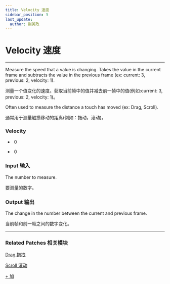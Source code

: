 ```yaml
---
title: Velocity 速度
sidebar_position: 5
last_update:
  author: 蒯美政
---
```


# Velocity 速度

---

Measure the speed that a value is changing. Takes the value in the current frame and subtracts the value in the previous frame (ex: current: 3, previous: 2, velocity: 1).

测量一个值变化的速度。获取当前帧中的值并减去前一帧中的值(例如:current: 3, previous: 2, velocity: 1)。

Often used to measure the distance a touch has moved (ex: Drag, Scroll).

通常用于测量触摸移动的距离(例如：拖动，滚动)。

<div className="patch-container">
    <div className="patch processor">
        <h3>Velocity</h3>
        <ul className="inputs">
            <li>&nbsp;<span>0</span></li>
        </ul>
        <ul className="outputs">
            <li>&nbsp;<span>0</span></li>
        </ul>
    </div>
</div>

### Input 输入

The number to measure.

要测量的数字。

### Output 输出

The change in the number between the current and previous frame.

当前帧和前一帧之间的数字变化。

---

### Related Patches 相关模块

[Drag 拖拽](./../Interaction/Drag.md)

[Scroll 滚动](./../Interaction/Scroll.md)

[+ 加](./../Math/+.md)
